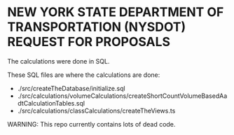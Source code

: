 # NEW YORK STATE DEPARTMENT OF TRANSPORTATION (NYSDOT) REQUEST FOR PROPOSALS

The calculations were done in SQL.

These SQL files are where the calculations are done:

* ./src/createTheDatabase/initialize.sql
* ./src/calculations/volumeCalculations/createShortCountVolumeBasedAadtCalculationTables.sql
* ./src/calculations/classCalculations/createTheViews.ts

WARNING: This repo currently contains lots of dead code.
